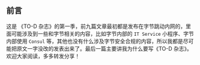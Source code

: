 

## 前言

这是 《TO-D 杂志》的第一季，前九篇文章最初都是发布在字节跳动内网的，里面可能涉及到一些和字节相关的内容，比如字节内部的 `IT Service` 小程序、字节内部使用 `Consul` 等，其他也没有什么涉及字节安全合规的内容，所以我都是尽可能把原文一字没改的发表出来了。最后一篇主要讲我为什么要写《TO-D 杂志》。欢迎大家阅读，多多转发分享！

